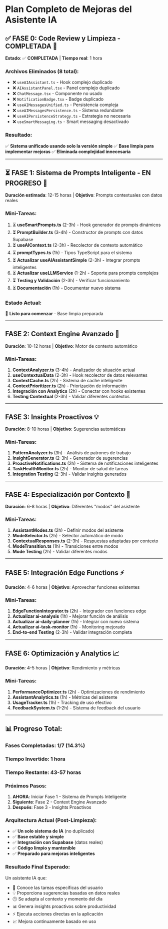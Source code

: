 
# Plan Completo de Mejoras del Asistente IA

## **✅ FASE 0: Code Review y Limpieza - COMPLETADA** 🧹
**Estado**: ✅ **COMPLETADA** | **Tiempo real**: 1 hora

### **Archivos Eliminados** (8 total):
- ❌ `useAIAssistant.ts` - Hook complejo duplicado
- ❌ `AIAssistantPanel.tsx` - Panel complejo duplicado  
- ❌ `ChatMessage.tsx` - Componente no usado
- ❌ `NotificationBadge.tsx` - Badge duplicado
- ❌ `useAIMessagesUnified.ts` - Persistencia compleja
- ❌ `useAIMessagesPersistence.ts` - Sistema redundante
- ❌ `useAIPersistenceStrategy.ts` - Estrategia no necesaria
- ❌ `useSmartMessaging.ts` - Smart messaging desactivado

### **Resultado**: 
✅ **Sistema unificado usando solo la versión simple**
✅ **Base limpia para implementar mejoras**
✅ **Eliminada complejidad innecesaria**

---

## **⏳ FASE 1: Sistema de Prompts Inteligente - EN PROGRESO** 🧠
**Duración estimada**: 12-15 horas | **Objetivo**: Prompts contextuales con datos reales

### **Mini-Tareas:**
1. ⏳ **useSmartPrompts.ts** (2-3h) - Hook generador de prompts dinámicos
2. ⏳ **PromptBuilder.ts** (3-4h) - Constructor de prompts con datos Supabase  
3. ⏳ **useAIContext.ts** (2-3h) - Recolector de contexto automático
4. ⏳ **promptTypes.ts** (1h) - Tipos TypeScript para el sistema
5. ⏳ **Actualizar useAIAssistantSimple** (2-3h) - Integrar prompts inteligentes
6. ⏳ **Actualizar useLLMService** (1-2h) - Soporte para prompts complejos
7. ⏳ **Testing y Validación** (2-3h) - Verificar funcionamiento
8. ⏳ **Documentación** (1h) - Documentar nuevo sistema

### **Estado Actual**: 
🔄 **Listo para comenzar** - Base limpia preparada

---

## **FASE 2: Context Engine Avanzado** 🔄  
**Duración**: 10-12 horas | **Objetivo**: Motor de contexto automático

### **Mini-Tareas:**
1. **ContextAnalyzer.ts** (3-4h) - Analizador de situación actual
2. **useContextualData** (2-3h) - Hook recolector de datos relevantes
3. **ContextCache.ts** (2h) - Sistema de cache inteligente
4. **ContextPrioritizer.ts** (2h) - Priorización de información
5. **Integración con Analytics** (2h) - Conectar con hooks existentes
6. **Testing Contextual** (2-3h) - Validar diferentes contextos

---

## **FASE 3: Insights Proactivos** 💡
**Duración**: 8-10 horas | **Objetivo**: Sugerencias automáticas

### **Mini-Tareas:**
1. **PatternAnalyzer.ts** (3h) - Análisis de patrones de trabajo
2. **InsightGenerator.ts** (2-3h) - Generador de sugerencias
3. **ProactiveNotifications.ts** (2h) - Sistema de notificaciones inteligentes
4. **TaskHealthMonitor.ts** (2h) - Monitor de salud de tareas
5. **Integration Testing** (2-3h) - Validar insights generados

---

## **FASE 4: Especialización por Contexto** 🎨
**Duración**: 6-8 horas | **Objetivo**: Diferentes "modos" del asistente

### **Mini-Tareas:**
1. **AssistantModes.ts** (2h) - Definir modos del asistente
2. **ModeSelector.ts** (2h) - Selector automático de modo
3. **ContextualResponses.ts** (2-3h) - Respuestas adaptadas por contexto
4. **ModeTransition.ts** (1h) - Transiciones entre modos
5. **Mode Testing** (2h) - Validar diferentes modos

---

## **FASE 5: Integración Edge Functions** ⚡
**Duración**: 4-6 horas | **Objetivo**: Aprovechar funciones existentes

### **Mini-Tareas:**
1. **EdgeFunctionIntegrator.ts** (2h) - Integrador con funciones edge
2. **Actualizar ai-analysis** (1h) - Mejorar función de análisis
3. **Actualizar ai-daily-planner** (1h) - Integrar con nuevo sistema
4. **Actualizar ai-task-monitor** (1h) - Monitoring mejorado
5. **End-to-end Testing** (2-3h) - Validar integración completa

---

## **FASE 6: Optimización y Analytics** 📈
**Duración**: 4-5 horas | **Objetivo**: Rendimiento y métricas

### **Mini-Tareas:**
1. **PerformanceOptimizer.ts** (2h) - Optimizaciones de rendimiento
2. **AssistantAnalytics.ts** (1h) - Métricas del asistente
3. **UsageTracker.ts** (1h) - Tracking de uso efectivo
4. **FeedbackSystem.ts** (1-2h) - Sistema de feedback del usuario

---

## **📊 Progreso Total:**

### **Fases Completadas**: 1/7 (14.3%)
### **Tiempo Invertido**: 1 hora
### **Tiempo Restante**: 43-57 horas

### **Próximos Pasos**:
1. **AHORA**: Iniciar Fase 1 - Sistema de Prompts Inteligente
2. **Siguiente**: Fase 2 - Context Engine Avanzado
3. **Después**: Fase 3 - Insights Proactivos

### **Arquitectura Actual** (Post-Limpieza):
- ✅ **Un solo sistema de IA** (no duplicado)
- ✅ **Base estable y simple**
- ✅ **Integración con Supabase** (datos reales)
- ✅ **Código limpio y mantenible**
- ✅ **Preparado para mejoras inteligentes**

### **Resultado Final Esperado**:
Un asistente IA que:
- 🎯 Conoce las tareas específicas del usuario
- 💡 Proporciona sugerencias basadas en datos reales
- 🕒 Se adapta al contexto y momento del día
- 📊 Genera insights proactivos sobre productividad
- ⚡ Ejecuta acciones directas en la aplicación
- 📈 Mejora continuamente basado en uso
